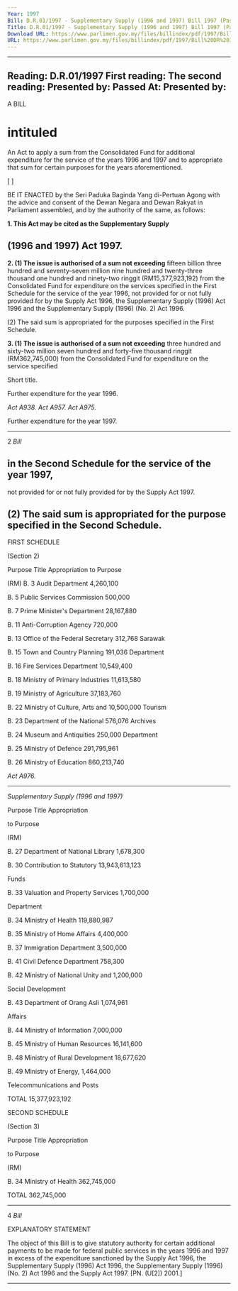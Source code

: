 ```yaml
---
Year: 1997
Bill: D.R.01/1997 - Supplementary Supply (1996 and 1997) Bill 1997 (Passed)
Title: D.R.01/1997 - Supplementary Supply (1996 and 1997) Bill 1997 (Passed)
Download URL: https://www.parlimen.gov.my/files/billindex/pdf/1997/Bill%20DR%201.pdf
URL: https://www.parlimen.gov.my/files/billindex/pdf/1997/Bill%20DR%201.pdf
---
```

---
Reading:
D.R.01/1997
First reading:
The second reading:
Presented by:
Passed At:
Presented by:
---

A BILL

# intituled

An Act to apply a sum from the Consolidated Fund for
additional expenditure for the service of the years 1996
and 1997 and to appropriate that sum for certain
purposes for the years aforementioned.

[ ]

BE IT ENACTED by the Seri Paduka Baginda Yang
di-Pertuan Agong with the advice and consent of the
Dewan Negara and Dewan Rakyat in Parliament
assembled, and by the authority of the same, as follows:

**1. This Act may be cited as the Supplementary Supply**
## (1996 and 1997) Act 1997.

**2. (1) The issue is authorised of a sum not exceeding**
fifteen billion three hundred and seventy-seven million
nine hundred and twenty-three thousand one hundred
and ninety-two ringgit (RM15,377,923,192) from the
Consolidated Fund for expenditure on the services specified
in the First Schedule for the service of the year 1996,
not provided for or not fully provided for by the Supply
Act 1996, the Supplementary Supply (1996) Act 1996
and the Supplementary Supply (1996) (No. 2) Act 1996.

(2) The said sum is appropriated for the purposes
specified in the First Schedule.

**3. (1) The issue is authorised of a sum not exceeding**
three hundred and sixty-two million seven hundred and
forty-five thousand ringgit (RM362,745,000) from the
Consolidated Fund for expenditure on the service specified


Short
title.

Further
expenditure
for the
year 1996.

_Act A938._
_Act A957._
_Act A975._

Further
expenditure
for the
year 1997.


-----

2 _Bill_

## in the Second Schedule for the service of the year 1997,
not provided for or not fully provided for by the Supply
Act 1997.

## (2) The said sum is appropriated for the purpose specified in the Second Schedule.

FIRST SCHEDULE

(Section 2)

Purpose Title Appropriation
to Purpose

(RM)
B. 3 Audit Department 4,260,100

B. 5 Public Services Commission 500,000

B. 7 Prime Minister's Department 28,167,880

B. 11 Anti-Corruption Agency 720,000

B. 13 Office of the Federal Secretary 312,768
Sarawak

B. 15 Town and Country Planning 191,036
Department

B. 16 Fire Services Department 10,549,400

B. 18 Ministry of Primary Industries 11,613,580

B. 19 Ministry of Agriculture 37,183,760

B. 22 Ministry of Culture, Arts and 10,500,000
Tourism

B. 23 Department of the National 576,076
Archives

B. 24 Museum and Antiquities 250,000
Department

B. 25 Ministry of Defence 291,795,961

B. 26 Ministry of Education 860,213,740


_Act A976._


-----

_Supplementary Supply (1996 and 1997)_

Purpose Title Appropriation

to Purpose

(RM)

B. 27 Department of National Library 1,678,300

B. 30 Contribution to Statutory 13,943,613,123

Funds

B. 33 Valuation and Property Services 1,700,000

Department

B. 34 Ministry of Health 119,880,987

B. 35 Ministry of Home Affairs 4,400,000

B. 37 Immigration Department 3,500,000

B. 41 Civil Defence Department 758,300

B. 42 Ministry of National Unity and 1,200,000

Social Development

B. 43 Department of Orang Asli 1,074,961

Affairs

B. 44 Ministry of Information 7,000,000

B. 45 Ministry of Human Resources 16,141,600

B. 48 Ministry of Rural Development 18,677,620

B. 49 Ministry of Energy, 1,464,000

Telecommunications and Posts

TOTAL 15,377,923,192

SECOND SCHEDULE

(Section 3)

Purpose Title Appropriation

to Purpose

(RM)

B. 34 Ministry of Health 362,745,000

TOTAL 362,745,000


-----

4 _Bill_

EXPLANATORY STATEMENT

The object of this Bill is to give statutory authority for certain
additional payments to be made for federal public services in the
years 1996 and 1997 in excess of the expenditure sanctioned by the
Supply Act 1996, the Supplementary Supply (1996) Act 1996, the
Supplementary Supply (1996) (No. 2) Act 1996 and the Supply Act
1997. [PN. (U[2]) 2001.]


-----

